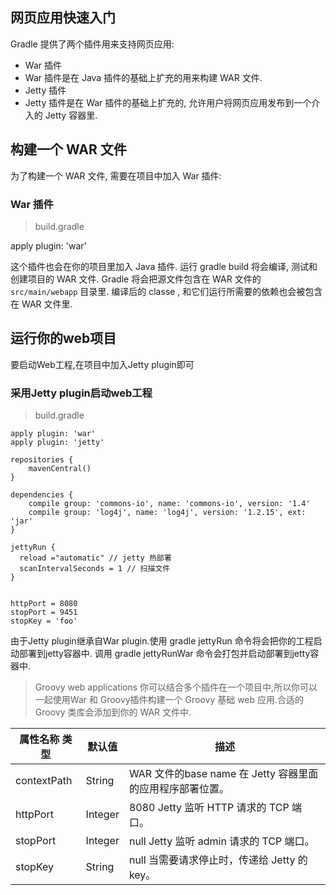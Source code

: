 ## 网页应用快速入门

Gradle 提供了两个插件用来支持网页应用: 

+ War 插件
 + War 插件是在 Java 插件的基础上扩充的用来构建 WAR 文件.
+ Jetty 插件 
 + Jetty 插件是在 War 插件的基础上扩充的, 允许用户将网页应用发布到一个介入的 Jetty 容器里.

## 构建一个 WAR 文件

为了构建一个 WAR 文件, 需要在项目中加入 War 插件:

### War 插件

> build.gradle

 apply plugin: 'war'

这个插件也会在你的项目里加入 Java 插件. 运行 gradle build 将会编译, 测试和创建项目的 WAR 文件. Gradle 将会把源文件包含在 WAR 文件的 `src/main/webapp` 目录里. 编译后的 classe , 和它们运行所需要的依赖也会被包含在 WAR 文件里.

## 运行你的web项目

要启动Web工程,在项目中加入Jetty plugin即可

### 采用Jetty plugin启动web工程

> build.gradle

```
apply plugin: 'war'
apply plugin: 'jetty'

repositories {
    mavenCentral()
}

dependencies {
    compile group: 'commons-io', name: 'commons-io', version: '1.4'
    compile group: 'log4j', name: 'log4j', version: '1.2.15', ext: 'jar'
}

jettyRun {
  reload ="automatic" // jetty 热部署
  scanIntervalSeconds = 1 // 扫描文件
}


httpPort = 8080
stopPort = 9451
stopKey = 'foo'

```

由于Jetty plugin继承自War plugin.使用 gradle jettyRun 命令将会把你的工程启动部署到jetty容器中. 调用 gradle jettyRunWar 命令会打包并启动部署到jetty容器中.

> Groovy web applications 你可以结合多个插件在一个项目中,所以你可以一起使用War 和 Groovy插件构建一个 Groovy 基础 web 应用.合适的 Groovy 类库会添加到你的 WAR 文件中.

|属性名称	类型|	默认值|	描述  |
|----------|---------|------|
|contextPath|	String|	WAR 文件的base name	在 Jetty 容器里面的应用程序部署位置。
|httpPort|	Integer|	8080	Jetty 监听 HTTP 请求的 TCP 端口。
|stopPort|	Integer|	null	Jetty 监听 admin 请求的 TCP 端口。
|stopKey|	String|	null	当需要请求停止时，传递给 Jetty 的key。
